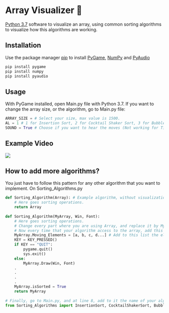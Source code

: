 # Array Visualizer 🍭
[Python 3.7](https://www.python.org/) software to visualize an array, using common sorting algorithms to visualize how this algorithms are working.
## Installation

Use the package manager [pip](https://pip.pypa.io/en/stable/) to install [PyGame](https://www.pygame.org/news), [NumPy](https://numpy.org/) and [PyAudio](https://pypi.org/project/PyAudio/)

```bash
pip install pygame
pip install numpy
pip install pyaudio
```

## Usage
With PyGame installed, open Main.py file with Python 3.7.
If you want to change the array size, or the algorithm, go to Main.py file:
```python
ARRAY_SIZE = # Select your size, max value is 1500.
AL = 1 # 1 for Insertion Sort, 2 for Cocktail Shaker Sort, 3 for Bubble Sort and 4 for Tim Sort.
SOUND = True # Choose if you want to hear the moves (Not working for Tim Sort).
```

## Example Video
![](Video-Examples/README%20GIF.gif)

## How to add more algorithms?
You just have to follow this pattern for any other algorithm that you want to implement.
On Sorting_Algorithms.py
```python
def Sorting_Algorithm(Array): # Example algorithm, without visualization.
    # Here goes sorting operations.
    return Array
    
def Sorting_Algorithm(MyArray, Win, Font):
    # Here goes sorting operations.
    # Change every part where you are using Array, and replace it by MyArray.Array. (Except return).
    # Now every time that your algorithm access to the array, add this code, to visualize the changes:
    MyArray.Moving_Elements = [a, b, c, d...] # Add to this list the elements that your moving on this step.
    KEY = KEY_PRESSED()
    if KEY == "QUIT":
        pygame.quit()
        sys.exit()
    else:
        MyArray.Draw(Win, Font)
    .
    .
    .
    .
    MyArray.isSorted = True
    return MyArray
    
# Finally, go to Main.py, and at line 8, add to it the name of your algoritm.
from Sorting_Algorithms import InsertionSort, CocktailShakerSort, BubbleSort, TimSort
```
